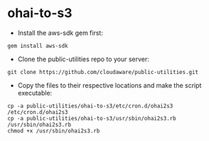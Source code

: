 ohai-to-s3
========

* Install the aws-sdk gem first:
```
gem install aws-sdk
```

* Clone the public-utilities repo to your server:
```
git clone https://github.com/cloudaware/public-utilities.git
```

* Copy the files to their respective locations and make the script executable:
```
cp -a public-utilities/ohai-to-s3/etc/cron.d/ohai2s3 /etc/cron.d/ohai2s3
cp -a public-utilities/ohai-to-s3/usr/sbin/ohai2s3.rb /usr/sbin/ohai2s3.rb
chmod +x /usr/sbin/ohai2s3.rb
```
